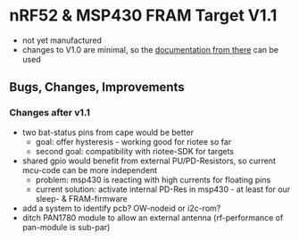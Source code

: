 # nRF52 & MSP430 FRAM Target V1.1

- not yet manufactured
- changes to V1.0 are minimal, so the [documentation from there](https://github.com/orgua/shepherd-targets/tree/main/hardware/shepherd_nRF_FRAM_Target_v1.0) can be used

## Bugs, Changes, Improvements

### Changes after v1.1

- two bat-status pins from cape would be better
  - goal: offer hysteresis - working good for riotee so far
  - second goal: compatibility with riotee-SDK for targets
- shared gpio would benefit from external PU/PD-Resistors, so current mcu-code can be more independent
  - problem: msp430 is reacting with high currents for floating pins
  - current solution: activate internal PD-Res in msp430 - at least for our sleep- & FRAM-firmware
- add a system to identify pcb? OW-nodeid or i2c-rom?
- ditch PAN1780 module to allow an external antenna (rf-performance of pan-module is sub-par)
